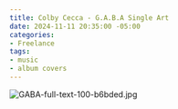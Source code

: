 ```yaml
---
title: Colby Cecca - G.A.B.A Single Art
date: 2024-11-11 20:35:00 -05:00
categories:
- Freelance
tags:
- music
- album covers
---
```


![GABA-full-text-100-b6bded.jpg](/uploads/GABA-full-text-100-b6bded.jpg)